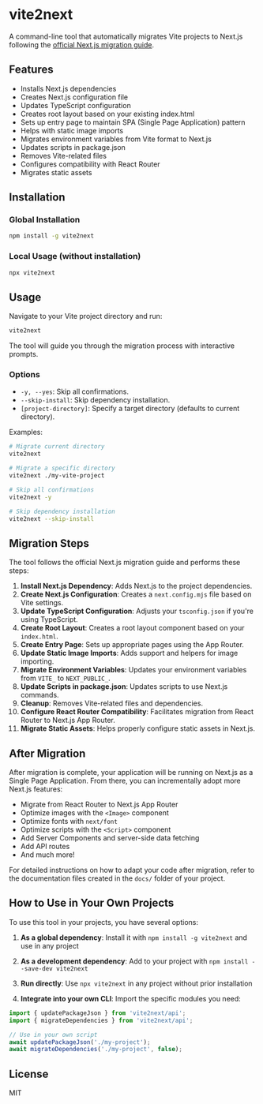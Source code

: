 # vite2next

A command-line tool that automatically migrates Vite projects to Next.js following the [official Next.js migration guide](https://nextjs.org/docs/app/building-your-application/upgrading/from-vite).

## Features

- Installs Next.js dependencies
- Creates Next.js configuration file
- Updates TypeScript configuration
- Creates root layout based on your existing index.html
- Sets up entry page to maintain SPA (Single Page Application) pattern
- Helps with static image imports
- Migrates environment variables from Vite format to Next.js
- Updates scripts in package.json
- Removes Vite-related files
- Configures compatibility with React Router
- Migrates static assets

## Installation

### Global Installation

```bash
npm install -g vite2next
```

### Local Usage (without installation)

```bash
npx vite2next
```

## Usage

Navigate to your Vite project directory and run:

```bash
vite2next
```

The tool will guide you through the migration process with interactive prompts.

### Options

- `-y, --yes`: Skip all confirmations.
- `--skip-install`: Skip dependency installation.
- `[project-directory]`: Specify a target directory (defaults to current directory).

Examples:

```bash
# Migrate current directory
vite2next

# Migrate a specific directory
vite2next ./my-vite-project

# Skip all confirmations
vite2next -y

# Skip dependency installation
vite2next --skip-install
```

## Migration Steps

The tool follows the official Next.js migration guide and performs these steps:

1. **Install Next.js Dependency**: Adds Next.js to the project dependencies.
2. **Create Next.js Configuration**: Creates a `next.config.mjs` file based on Vite settings.
3. **Update TypeScript Configuration**: Adjusts your `tsconfig.json` if you're using TypeScript.
4. **Create Root Layout**: Creates a root layout component based on your `index.html`.
5. **Create Entry Page**: Sets up appropriate pages using the App Router.
6. **Update Static Image Imports**: Adds support and helpers for image importing.
7. **Migrate Environment Variables**: Updates your environment variables from `VITE_` to `NEXT_PUBLIC_`.
8. **Update Scripts in package.json**: Updates scripts to use Next.js commands.
9. **Cleanup**: Removes Vite-related files and dependencies.
10. **Configure React Router Compatibility**: Facilitates migration from React Router to Next.js App Router.
11. **Migrate Static Assets**: Helps properly configure static assets in Next.js.

## After Migration

After migration is complete, your application will be running on Next.js as a Single Page Application. From there, you can incrementally adopt more Next.js features:

- Migrate from React Router to Next.js App Router
- Optimize images with the `<Image>` component
- Optimize fonts with `next/font`
- Optimize scripts with the `<Script>` component
- Add Server Components and server-side data fetching
- Add API routes
- And much more!

For detailed instructions on how to adapt your code after migration, refer to the documentation files created in the `docs/` folder of your project.

## How to Use in Your Own Projects

To use this tool in your projects, you have several options:

1. **As a global dependency**: Install it with `npm install -g vite2next` and use in any project
   
2. **As a development dependency**: Add to your project with `npm install --save-dev vite2next`

3. **Run directly**: Use `npx vite2next` in any project without prior installation

4. **Integrate into your own CLI**: Import the specific modules you need:

```javascript
import { updatePackageJson } from 'vite2next/api';
import { migrateDependencies } from 'vite2next/api';

// Use in your own script
await updatePackageJson('./my-project');
await migrateDependencies('./my-project', false);
```

## License

MIT 